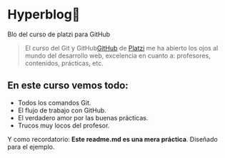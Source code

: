 # Hyperblog💜
Blo del curso de platzi para GitHub
>El curso del Git y GitHub[GitHub](https://github.com/ "GitHub") de [Platzi](https://platzi.com/ "Platzi") me ha abierto los ojos al mundo del desarrollo web, excelencia en cuanto a: profesores, contenidos, prácticas, etc.

## En este curso vemos todo:
- Todos los comandos Git.
- El flujo de trabajo con GitHub.
- El verdadero amor por las buenas prácticas.
- Trucos muy locos del profesor.

Y como recordatorio: **Este readme.md es una mera práctica**. Diseñado para el ejemplo.
